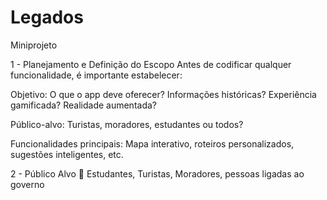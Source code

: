 # Legados
Miniprojeto 

1 - Planejamento e Definição do Escopo
Antes de codificar qualquer funcionalidade, é importante estabelecer:

Objetivo: O que o app deve oferecer? Informações históricas? Experiência gamificada? Realidade aumentada?

Público-alvo: Turistas, moradores, estudantes ou todos?

Funcionalidades principais: Mapa interativo, roteiros personalizados, sugestões inteligentes, etc.

2 - Público Alvo 🎯
Estudantes, Turistas, Moradores, pessoas ligadas ao governo 



